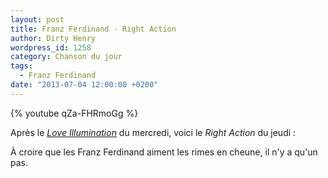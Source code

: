 ```yaml
---
layout: post
title: Franz Ferdinand - Right Action
author: Dirty Henry
wordpress_id: 1258
category: Chanson du jour
tags:
  - Franz Ferdinand
date: "2013-07-04 12:00:00 +0200"
---
```


{% youtube qZa-FHRmoGg %}

Après le [_Love Illumination_](1257) du mercredi, voici le _Right Action_ du
jeudi :

À croire que les Franz Ferdinand aiment les rimes en cheune, il n'y a qu'un pas.
